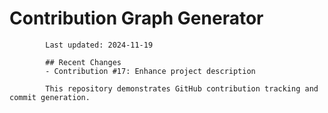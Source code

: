 # Contribution Graph Generator
            
            Last updated: 2024-11-19
            
            ## Recent Changes
            - Contribution #17: Enhance project description
            
            This repository demonstrates GitHub contribution tracking and commit generation.
        